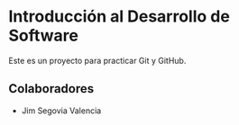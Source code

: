 # Introducción al Desarrollo de Software
Este es un proyecto para practicar Git y GitHub.

## Colaboradores
- Jim Segovia Valencia
